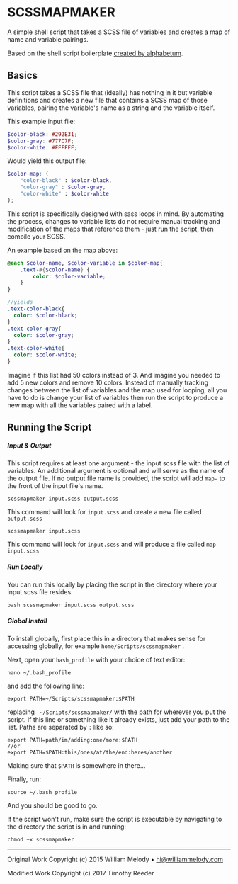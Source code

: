 SCSSMAPMAKER
================

A simple shell script that takes a SCSS file of variables and creates a map of name and variable pairings.

Based on the shell script boilerplate [created by alphabetum](https://github.com/alphabetum/bash-boilerplate).



## Basics

This script takes a SCSS file that (ideally) has nothing in it but variable definitions and creates a new file that contains a SCSS map of those variables, pairing the variable's name as a string and the variable itself.

This example input file:

```scss
$color-black: #292E31;
$color-gray: #777C7F;
$color-white: #FFFFFF;
```

Would yield this output file:

```scss
$color-map: (
	"color-black" : $color-black,
	"color-gray" : $color-gray,
	"color-white" : $color-white
);
```

This script is specifically designed with sass loops in mind. By automating the process, changes to variable lists do not require manual tracking and modification of the maps that reference them - just run the script, then compile your SCSS.

An example based on the map above:

```scss
@each $color-name, $color-variable in $color-map{
	.text-#{$color-name} {
		color: $color-variable;
	}
}

//yields
.text-color-black{
  color: $color-black;
}
.text-color-gray{
  color: $color-gray;
}
.text-color-white{
  color: $color-white;
}
```

Imagine if this list had 50 colors instead of 3. And imagine you needed to add 5 new colors and remove 10 colors. Instead of manually tracking changes between the list of variables and the map used for looping, all you have to do is change your list of variables then run the script to produce a new map with all the variables paired with a label.



## Running the Script

##### Input & Output

This script requires at least one argument - the input scss file with the list of variables. An additional argument is optional and will serve as the name of the output file. If no output file name is provided, the script will add `map-` to the front of the input file's name.

```
scssmapmaker input.scss output.scss
```

This command will look for `input.scss` and create a new file called `output.scss`

```
scssmapmaker input.scss
```

This command will look for `input.scss` and will produce a file called `map-input.scss`



##### Run Locally

You can run this locally by placing the script in the directory where your input scss file resides.

```
bash scssmapmaker input.scss output.scss
```



##### Global Install

To install globally, first place this in a directory that makes sense for accessing globally, for example `home/Scripts/scssmapmaker` .

Next, open your `bash_profile` with your choice of text editor:

```
nano ~/.bash_profile
```

and add the following line:

```
export PATH=~/Scripts/scssmapmaker:$PATH
```

replacing ` ~/Scripts/scssmapmaker/` with the path for wherever you put the script. If this line or something like it already exists, just add your path to the list. Paths are separated by `:` like so:

```
export PATH=path/im/adding:one/more:$PATH
//or
export PATH=$PATH:this/ones/at/the/end:heres/another
```

Making sure that `$PATH` is somewhere in there… 

Finally, run:

```
source ~/.bash_profile
```

And you should be good to go.

If the script won't run, make sure the script is executable by navigating to the directory the script is in and running:

```
chmod +x scssmapmaker
```



---

Original Work Copyright (c) 2015 William Melody • hi@williammelody.com

Modified Work Copyright (c) 2017 Timothy Reeder